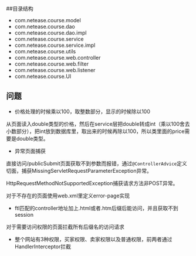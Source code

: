 ##目录结构

- com.netease.course.model
- com.netease.course.dao
- com.netease.course.dao.impl
- com.netease.course.service
- com.netease.course.service.impl
- com.netease.course.utils
- com.netease.course.web.controller
- com.netease.course.web.filter
- com.netease.course.web.listener
- com.netease.course.UI

## 问题

* 价格处理的时候乘以100，取整数部分，显示的时候除以100

从页面读入double类型的价格，然后在service层把double转成int（乘以100舍去小数部分），把int放到数据库里，取出来的时候再除以100，所以类里面的price需要是double类型。

* 异常页面捕获

直接访问/publicSubmit页面获取不到参数而报错，通过`@ControllerAdvice`定义切面，捕获MissingServletRequestParameterException异常。

HttpRequestMethodNotSupportedException捕获请求方法非POST异常。

对于不存在的页面使用web.xml里定义error-page实现

* ftl匹配的controller地址加上.html或者.htm后缀后能访问，并且获取不到session

对于需要访问权限的页面拦截所有后缀名的访问请求

* 整个网站有3种权限，买家权限、卖家权限以及普通权限，前两者通过HandlerInterceptor拦截